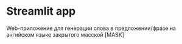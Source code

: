 # Streamlit app
Web-приложение для генерации слова в предложении/фразе на ангийском языке закрытого масской [MASK]
